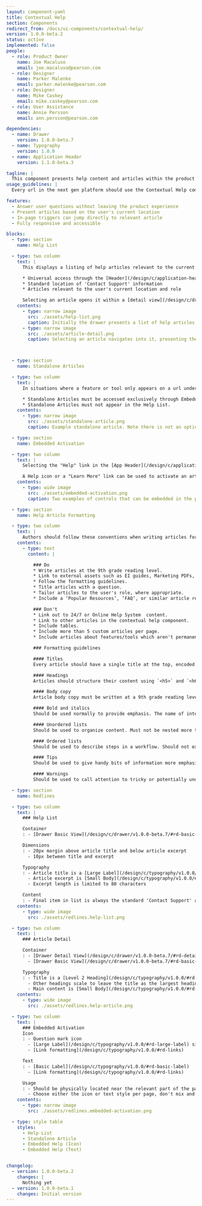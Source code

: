 ```yaml
---
layout: component-yaml
title: Contextual Help
section: Components
redirect_from: /docs/ui-components/contextual-help/
version: 1.0.0-beta.2
status: active
implemented: false
people:
  - role: Product Owner
    name: Joe Macaluso
    email: joe.macaluso@pearson.com
  - role: Designer
    name: Parker Malenke
    email: parker.malenke@pearson.com
  - role: Designer
    name: Mike Caskey
    email: mike.caskey@pearson.com
  - role: User Assistance
    name: Annie Persson
    email: ann.persson@pearson.com

dependencies:
  - name: Drawer
    version: 1.0.0-beta.7
  - name: Typography
    version: 1.0.0
  - name: Application Header
    version: 1.1.0-beta.3

tagline: |
  This component presents help content and articles within the product experience so that users can answer their questions without the interruption of opening a separate help system in a new tab.
usage_guidelines: |
  Every url in the next gen platform should use the Contextual Help component, at a minimum configuring the two default items in the Help List.

features:
  - Answer user questions without leaving the product experience
  - Present articles based on the user's current location
  - In-page triggers can jump directly to relevant article
  - Fully responsive and accessible

blocks:
  - type: section
    name: Help List

  - type: two column
    text: |
      This displays a listing of help articles relevant to the current url. Every url in the next gen platform should offer a Help List through this component. Common functionality includes:

      * Universal access through the [Header](/design/c/application-header/v1.1.0-beta.3/#rd-signed-out-mode)
      * Standard location of 'Contact Support' information
      * Articles relevant to the user's current location and role

      Selecting an article opens it within a [detail view](/design/c/drawer/v1.0.0-beta.7/#rd-detail-view) in the drawer.
    contents:
      - type: narrow image
        src: ./assets/help-list.png
        caption: Initially the drawer presents a list of help articles for the page.
      - type: narrow image
        src: ./assets/article-detail.png
        caption: Selecting an article navigates into it, presenting the full content.



  - type: section
    name: Standalone Articles

  - type: two column
    text: |
      In situations where a feature or tool only appears on a url under certain conditions any related help content should be documented with a Standalone Article. This presents just the relevant article, without access to the overall Help List.

      * Standalone Articles must be accessed exclusively through Embedded Activation, described below.
      * Standalone Articles must not appear in the Help List.
    contents:
      - type: narrow image
        src: ./assets/standalone-article.png
        caption: Example standalone article. Note there is not an option to go back to the overall Help List from here.

  - type: section
    name: Embedded Activation

  - type: two column
    text: |
      Selecting the "Help" link in the [App Header](/design/c/application-header/v1.1.0-beta.3/#rd-signed-out-mode) will open the Help List. You can also navigate directly to an article (either a standalone article or one from the list) through embedded activation.

      A Help icon or a "Learn More" link can be used to activate an article from within the page. These should be positioned near the relevant portion of the page.
    contents:
      - type: wide image
        src: ./assets/embedded-activation.png
        caption: Two examples of controls that can be embedded in the page. Normally you wouldn't mix and match the two styles like this.

  - type: section
    name: Help Article Formatting

  - type: two column
    text: |
      Authors should follow these conventions when writing articles for the contextual help component:
    contents:
      - type: text
        content: |

          ### Do
          * Write articles at the 9th grade reading level.
          * Link to external assets such as EI guides, Marketing PDFs, Videos, etc. where relevant.
          * Follow the formatting guidelines.
          * Title articles with a question.
          * Tailor articles to the user's role, where appropriate.
          * Include a ‘Popular Resources’, ‘FAQ’, or similar article relevant to the current url at the end of your article list.

          ### Don't
          * Link out to 24/7 or Online Help System  content.
          * Link to other articles in the contextual help component.
          * Include tables.
          * Include more than 5 custom articles per page.
          * Include articles about features/tools which aren't permanently accessible from the current URL in the Help List. (Use standalone articles instead.)

          ### Formatting guidelines

          #### Titles
          Every article should have a single title at the top, encoded as an `<h4>` tag.

          #### Headings
          Articles should structure their content using `<h5>` and `<h6>` tags.

          #### Body copy
          Article body copy must be written at a 9th grade reading level.

          #### Bold and italics
          Should be used normally to provide emphasis. The name of interactive elements (i.e. button labels) must be bolded.

          #### Unordered lists
          Should be used to organize content. Must not be nested more than two levels.

          #### Ordered lists
          Should be used to describe steps in a workflow. Should not exceed 9 items in length.

          #### Tips
          Should be used to give handy bits of information more emphasis.

          #### Warnings
          Should be used to call attention to tricky or potentially undoable activities.

  - type: section
    name: Redlines

  - type: two column
    text: |
      ### Help List

      Container
      : - [Drawer Basic View](/design/c/drawer/v1.0.0-beta.7/#rd-basic-view)

      Dimensions
      : - 20px margin above article title and below article excerpt
        - 10px between title and excerpt

      Typography
      : - Article title is a [Large Label](/design/c/typography/v1.0.0/#rd-large-label), with [link formatting](/design/c/typography/v1.0.0/#rd-links)
        - Article excerpt is [Small Body](/design/c/typography/v1.0.0/#rd-small-body)
        - Excerpt length is limited to 80 characters

      Content
      : - Final item in list is always the standard 'Contact Support' article
    contents:
      - type: wide image
        src: ./assets/redlines.help-list.png

  - type: two column
    text: |
      ### Article Detail

      Container
      : - [Drawer Detail View](/design/c/drawer/v1.0.0-beta.7/#rd-detail-view) for articles from the help list
        - [Drawer Basic View](/design/c/drawer/v1.0.0-beta.7/#rd-basic-view) for standalone articles

      Typography
      : - Title is a [Level 2 Heading](/design/c/typography/v1.0.0/#rd-heading-level-2)
        - Other headings scale to leave the title as the largest heading
        - Main content is [Small Body](/design/c/typography/v1.0.0/#rd-small-body)
    contents:
      - type: wide image
        src: ./assets/redlines.help-article.png

  - type: two column
    text: |
      ### Embedded Activation
      Icon
      : - Question mark icon
        - [Large Label](/design/c/typography/v1.0.0/#rd-large-label) sizing
        - [Link formatting](/design/c/typography/v1.0.0/#rd-links)

      Text
      : - [Basic Label](/design/c/typography/v1.0.0/#rd-basic-label)
        - [Link formatting](/design/c/typography/v1.0.0/#rd-links)

      Usage
      : - Should be physically located near the relevant part of the page
        - Choose either the icon or text style per page, don't mix and match
    contents:
      - type: narrow image
        src: ./assets/redlines.embedded-activation.png

  - type: style table
    styles:
      - Help List
      - Standalone Article
      - Embedded Help (Icon)
      - Embedded Help (Text)


changelog:
  - version: 1.0.0-beta.2
    changes: |
      Nothing yet
  - version: 1.0.0-beta.1
    changes: Initial version
---
```

